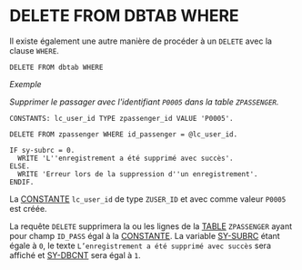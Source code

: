 # DELETE FROM DBTAB WHERE

Il existe également une autre manière de procéder à un `DELETE` avec la clause `WHERE`.

```abap
DELETE FROM dbtab WHERE
```

_Exemple_

_Supprimer le passager avec l'identifiant `P0005` dans la table `ZPASSENGER`._

```abap
CONSTANTS: lc_user_id TYPE zpassenger_id VALUE 'P0005'.

DELETE FROM zpassenger WHERE id_passenger = @lc_user_id.

IF sy-subrc = 0.
  WRITE 'L''enregistrement a été supprimé avec succès'.
ELSE.
  WRITE 'Erreur lors de la suppression d''un enregistrement'.
ENDIF.
```

La [CONSTANTE](../../03_VARIABLES_&_CONSTANTES/02_VARIABLES_&_CONSTANTES/02_CONSTANTES.md) `lc_user_id` de type `ZUSER_ID` et avec comme valeur `P0005` est créée.

La requête `DELETE` supprimera la ou les lignes de la [TABLE](../../10_DB_TABLES/02_TABLES.md) `ZPASSENGER` ayant pour champ `ID_PASS` égal à la [CONSTANTE](../../04_Variables/02_Constants.md). La variable [SY-SUBRC](../../00_HELP/02_SY_SYSTEM.md) étant égale à `0`, le texte `L’enregistrement a été supprimé avec succès` sera affiché et [SY-DBCNT](../../00_HELP/02_SY_SYSTEM.md) sera égal à `1`.
